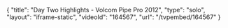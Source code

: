 {
    "title": "Day Two Highlights - Volcom Pipe Pro 2012",
    "type": "solo",
    "layout": "iframe-static",
    "videoId": "164567",
    "url": "\/tvpembed\/164567"
}